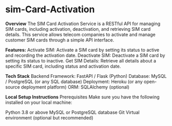 # sim-Card-Activation
**Overview**
The SIM Card Activation Service is a RESTful API for managing SIM cards, including activation, deactivation, and retrieving SIM card details. This service allows telecom companies to activate and manage customer SIM cards through a simple API interface.

**Features:**
Activate SIM: Activate a SIM card by setting its status to active and recording the activation date.
Deactivate SIM: Deactivate a SIM card by setting its status to inactive.
Get SIM Details: Retrieve all details about a specific SIM card, including status and activation date.

**Tech Stack**
Backend Framework: FastAPI / Flask (Python)
Database: MySQL / PostgreSQL (or any SQL database)
Deployment: Heroku (or any open-source deployment platform)
ORM: SQLAlchemy (optional)

**Local Setup Instructions**
Prerequisites
Make sure you have the following installed on your local machine:

Python 3.8 or above
MySQL or PostgreSQL database
Git
Virtual environment (optional but recommended)
